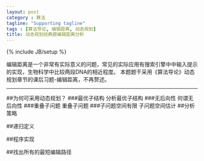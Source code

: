 ```yaml
---
layout: post
category : 算法
tagline: "Supporting tagline"
tags : [算法导论, 编辑距离, 动态规划]
title: 动态规划经典题编辑距离分析
---
```

{% include JB/setup %}

编辑距离是一个非常有实际意义的问题，常见的实际应用有搜索引擎中中输入提示的实现，生物科学中比较两段DNA的相近程度。
本题题干采用《算法导论》动态规划章节的课后习题-编辑距离，不再赘述。
***************
##为何可采用动态规划？
###最优子结构
    分析最优子结构
###无后向性
    何谓无后向性
###重叠子问题
    重叠子问题
###子问题空间有限
    子问题空间估计
##分析策略

##递归定义

##程序实现

##找出所有的最短编辑路径

